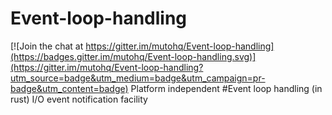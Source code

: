 # Event-loop-handling

[![Join the chat at https://gitter.im/mutohq/Event-loop-handling](https://badges.gitter.im/mutohq/Event-loop-handling.svg)](https://gitter.im/mutohq/Event-loop-handling?utm_source=badge&utm_medium=badge&utm_campaign=pr-badge&utm_content=badge)
Platform independent   #Event loop handling (in rust) I/O event notification facility

